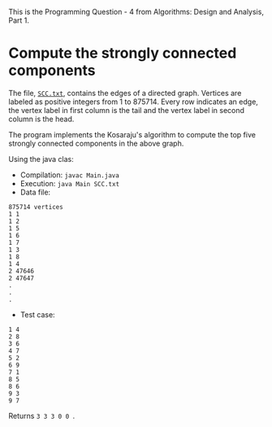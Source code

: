 
This is the Programming Question - 4 from Algorithms: Design and Analysis, Part 1. 

# Compute the strongly connected components 

The file, [`SCC.txt`][1], contains the edges of a directed graph. Vertices are labeled as positive integers from 1 to 875714. Every row indicates an edge, the vertex label in first column is the tail and the vertex label in second column is the head.  

The program implements the Kosaraju's algorithm to compute the top five strongly connected components in the above graph. 

Using the java clas: 
* Compilation: `javac Main.java`
* Execution: `java Main SCC.txt`
* Data file:  
````
875714 vertices
1 1 
1 2 
1 5 
1 6 
1 7 
1 3 
1 8 
1 4 
2 47646 
2 47647	
.
.
.
````
* Test case: 
```` 
1 4
2 8
3 6
4 7
5 2
6 9
7 1
8 5
8 6
9 3
9 7
````
Returns `3 3 3 0 0 `.



[1]: http://spark-public.s3.amazonaws.com/algo1/programming_prob/SCC.txt
